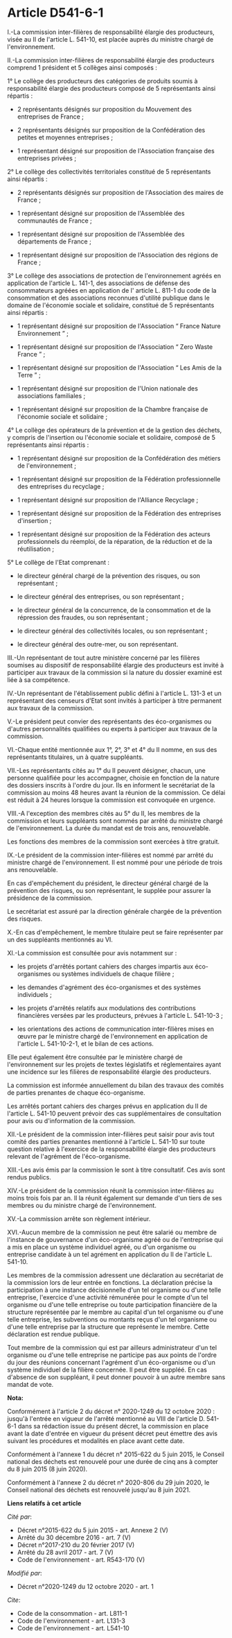 # Article D541-6-1

I.-La commission inter-filières de responsabilité élargie des producteurs, visée au II de l'article L. 541-10, est placée
auprès du ministre chargé de l'environnement. 

II.-La commission inter-filières de responsabilité élargie des producteurs comprend 1 président et 5 collèges ainsi
composés : 

1° Le collège des producteurs des catégories de produits soumis à responsabilité élargie des producteurs composé de 5
représentants ainsi répartis :

- 2 représentants désignés sur proposition du Mouvement des entreprises de France ;

- 2 représentants désignés sur proposition de la Confédération des petites et moyennes entreprises ;

- 1 représentant désigné sur proposition de l'Association française des entreprises privées ; 

2° Le collège des collectivités territoriales constitué de 5 représentants ainsi répartis :

- 2 représentants désignés sur proposition de l'Association des maires de France ;

- 1 représentant désigné sur proposition de l'Assemblée des communautés de France ;

- 1 représentant désigné sur proposition de l'Assemblée des départements de France ;

- 1 représentant désigné sur proposition de l'Association des régions de France ; 

3° Le collège des associations de protection de l'environnement agréés en application de l'article L. 141-1, des associations
de défense des consommateurs agréées en application de l' article L. 811-1 du code de la consommation  et des associations
reconnues d'utilité publique dans le domaine de l'économie sociale et solidaire, constitué de 5 représentants ainsi
répartis :

- 1 représentant désigné sur proposition de l'Association “ France Nature Environnement ” ;

- 1 représentant désigné sur proposition de l'Association “ Zero Waste France ” ;

- 1 représentant désigné sur proposition de l'Association “ Les Amis de la Terre ” ;

- 1 représentant désigné sur proposition de l'Union nationale des associations familiales ;

- 1 représentant désigné sur proposition de la Chambre française de l'économie sociale et solidaire ; 

4° Le collège des opérateurs de la prévention et de la gestion des déchets, y compris de l'insertion ou l'économie sociale et
solidaire, composé de 5 représentants ainsi répartis :

- 1 représentant désigné sur proposition de la Confédération des métiers de l'environnement ;

- 1 représentant désigné sur proposition de la Fédération professionnelle des entreprises du recyclage ;

- 1 représentant désigné sur proposition de l'Alliance Recyclage ;

- 1 représentant désigné sur proposition de la Fédération des entreprises d'insertion ;

- 1 représentant désigné sur proposition de la Fédération des acteurs professionnels du réemploi, de la réparation, de la
réduction et de la réutilisation ; 

5° Le collège de l'Etat comprenant :

- le directeur général chargé de la prévention des risques, ou son représentant ;

- le directeur général des entreprises, ou son représentant ;

- le directeur général de la concurrence, de la consommation et de la répression des fraudes, ou son représentant ;

- le directeur général des collectivités locales, ou son représentant ;

- le directeur général des outre-mer, ou son représentant. 

III.-Un représentant de tout autre ministère concerné par les filières soumises au dispositif de responsabilité élargie des
producteurs est invité à participer aux travaux de la commission si la nature du dossier examiné est liée à sa compétence. 

IV.-Un représentant de l'établissement public défini à l'article L. 131-3 et un représentant des censeurs d'Etat sont invités
à participer à titre permanent aux travaux de la commission. 

V.-Le président peut convier des représentants des éco-organismes ou d'autres personnalités qualifiées ou experts à
participer aux travaux de la commission. 

VI.-Chaque entité mentionnée aux 1°, 2°, 3° et 4° du II nomme, en sus des représentants titulaires, un à quatre suppléants. 

VII.-Les représentants cités au 1° du II peuvent désigner, chacun, une personne qualifiée pour les accompagner, choisie en
fonction de la nature des dossiers inscrits à l'ordre du jour. Ils en informent le secrétariat de la commission au moins 48
heures avant la réunion de la commission. Ce délai est réduit à 24 heures lorsque la commission est convoquée en urgence. 

VIII.-A l'exception des membres cités au 5° du II, les membres de la commission et leurs suppléants sont nommés par arrêté du
ministre chargé de l'environnement. La durée du mandat est de trois ans, renouvelable. 

Les fonctions des membres de la commission sont exercées à titre gratuit. 

IX.-Le président de la commission inter-filières est nommé par arrêté du ministre chargé de l'environnement. Il est nommé
pour une période de trois ans renouvelable. 

En cas d'empêchement du président, le directeur général chargé de la prévention des risques, ou son représentant, le supplée
pour assurer la présidence de la commission. 

Le secrétariat est assuré par la direction générale chargée de la prévention des risques. 

X.-En cas d'empêchement, le membre titulaire peut se faire représenter par un des suppléants mentionnés au VI. 

XI.-La commission est consultée pour avis notamment sur :

- les projets d'arrêtés portant cahiers des charges impartis aux éco-organismes ou systèmes individuels de chaque filière ;

- les demandes d'agrément des éco-organismes et des systèmes individuels ;

- les projets d'arrêtés relatifs aux modulations des contributions financières versées par les producteurs, prévues à
l'article L. 541-10-3 ;

- les orientations des actions de communication inter-filières mises en œuvre par le ministre chargé de l'environnement en
application de l'article L. 541-10-2-1, et le bilan de ces actions. 

Elle peut également être consultée par le ministère chargé de l'environnement sur les projets de textes législatifs et
réglementaires ayant une incidence sur les filières de responsabilité élargie des producteurs. 

La commission est informée annuellement du bilan des travaux des comités de parties prenantes de chaque éco-organisme. 

Les arrêtés portant cahiers des charges prévus en application du II de l'article L. 541-10 peuvent prévoir des cas
supplémentaires de consultation pour avis ou d'information de la commission. 

XII.-Le président de la commission inter-filières peut saisir pour avis tout comité des parties prenantes mentionné à
l'article L. 541-10 sur toute question relative à l'exercice de la responsabilité élargie des producteurs relevant de
l'agrément de l'éco-organisme. 

XIII.-Les avis émis par la commission le sont à titre consultatif. Ces avis sont rendus publics. 

XIV.-Le président de la commission réunit la commission inter-filières au moins trois fois par an. Il la réunit également sur
demande d'un tiers de ses membres ou du ministre chargé de l'environnement. 

XV.-La commission arrête son règlement intérieur. 

XVI.-Aucun membre de la commission ne peut être salarié ou membre de l'instance de gouvernance d'un éco-organisme agréé ou de
l'entreprise qui a mis en place un système individuel agréé, ou d'un organisme ou entreprise candidate à un tel agrément en
application du II de l'article L. 541-10. 

Les membres de la commission adressent une déclaration au secrétariat de la commission lors de leur entrée en fonctions. La
déclaration précise la participation à une instance décisionnelle d'un tel organisme ou d'une telle entreprise, l'exercice
d'une activité rémunérée pour le compte d'un tel organisme ou d'une telle entreprise ou toute participation financière de la
structure représentée par le membre au capital d'un tel organisme ou d'une telle entreprise, les subventions ou montants
reçus d'un tel organisme ou d'une telle entreprise par la structure que représente le membre. Cette déclaration est rendue
publique. 

Tout membre de la commission qui est par ailleurs administrateur d'un tel organisme ou d'une telle entreprise ne participe
pas aux points de l'ordre du jour des réunions concernant l'agrément d'un éco-organisme ou d'un système individuel de la
filière concernée. Il peut être suppléé. En cas d'absence de son suppléant, il peut donner pouvoir à un autre membre sans
mandat de vote.

**Nota:**

Conformément à l'article 2 du décret n° 2020-1249 du 12 octobre 2020 : jusqu'à l'entrée en vigueur de l'arrêté mentionné au
VIII de l'article D. 541-6-1 dans sa rédaction issue du présent décret, la commission en place avant la date d'entrée en
vigueur du présent décret peut émettre des avis suivant les procédures et modalités en place avant cette date.

Conformément à l'annexe 1 du décret n° 2015-622 du 5 juin 2015, le Conseil national des déchets est renouvelé pour une durée
de cinq ans à compter du 8 juin 2015 (8 juin 2020).

Conformément à l'annexe 2 du décret n° 2020-806 du 29 juin 2020, le Conseil national des déchets est renouvelé jusqu'au 8
juin 2021.

**Liens relatifs à cet article**

_Cité par_:

  - Décret n°2015-622 du 5 juin 2015 - art. Annexe 2 (V)
  - Arrêté du 30 décembre 2016 - art. 7 (V)
  - Décret n°2017-210 du 20 février 2017 (V)
  - Arrêté du 28 avril 2017 - art. 7 (V)
  - Code de l'environnement - art. R543-170 (V)

_Modifié par_:

  - Décret n°2020-1249 du 12 octobre 2020 - art. 1

_Cite_:

  - Code de la consommation - art. L811-1
  - Code de l'environnement - art. L131-3
  - Code de l'environnement - art. L541-10

